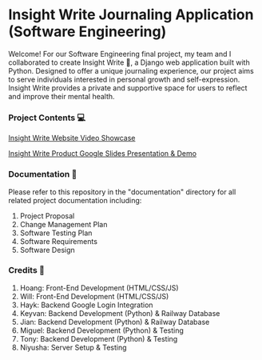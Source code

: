 # Insight Write Journaling Application <br/> (Software Engineering)
Welcome! For our Software Engineering final project, my team and I collaborated to create Insight Write 📒, a Django web application built with Python. Designed to offer a unique journaling experience, our project aims to serve individuals interested in personal growth and self-expression. Insight Write provides a private and supportive space for users to reflect and improve their mental health.

### Project Contents 💻

[Insight Write Website Video Showcase](https://1drv.ms/v/s!Ai-JIymNQM3GgoBGCreTIyCWJl-BTw?e=qR5dnf)

[Insight Write Product Google Slides Presentation & Demo](https://github.com/user-attachments/files/16719811/Insight.Write.Product.Presentation.Demo.-.Group.7.pdf)

### Documentation 📜
Please refer to this repository in the "documentation" directory for all related project documentation including:
1. Project Proposal
2. Change Management Plan
3. Software Testing Plan
4. Software Requirements
5. Software Design

### Credits 🤝
1. Hoang: Front-End Development (HTML/CSS/JS)
2. Will: Front-End Development (HTML/CSS/JS)
3. Hayk: Backend Google Login Integration
4. Keyvan: Backend Development (Python) & Railway Database
5. Jian: Backend Development (Python) & Railway Database
6. Miguel: Backend Development (Python) & Testing
7. Tony: Backend Development (Python) & Testing
8. Niyusha: Server Setup & Testing
